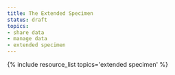 ```yaml
---
title: The Extended Specimen
status: draft
topics:
- share data
- manage data
- extended specimen
---
```

{% include resource_list topics='extended specimen' %}